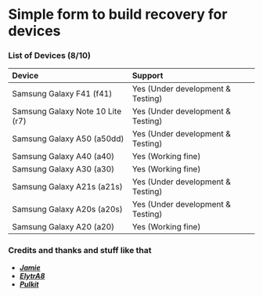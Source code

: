 # Simple form to build recovery for devices #

### List of Devices (8/10) ###

|        Device           |          Support                  |
| :---------------------- | :-------------------------------- |
Samsung Galaxy F41 (f41)      | Yes (Under development & Testing)
Samsung Galaxy Note 10 Lite (r7)      | Yes (Under development & Testing)
Samsung Galaxy A50 (a50dd)      | Yes (Under development & Testing)
Samsung Galaxy A40 (a40)      | Yes (Working fine)
Samsung Galaxy A30 (a30)      | Yes (Working fine)
Samsung Galaxy A21s (a21s)    | Yes (Under development & Testing)
Samsung Galaxy A20s (a20s)    | Yes (Under development & Testing)
Samsung Galaxy A20 (a20)      | Yes (Working fine)

### Credits and thanks and stuff like that ###
* [***Jamie***](https://t.me/henloboi)
* [***ElytrA8***](t.me/ElytrA8)
* [***Pulkit***](t.me/Pulkit077)
